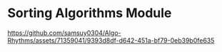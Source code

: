 # Sorting Algorithms Module


https://github.com/samsuy0304/Algo-Rhythms/assets/71359041/9393d8df-d642-451a-bf79-0eb39b0fe635

